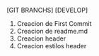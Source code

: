 [GIT BRANCHS] 
[DEVELOP]   

1. Creacion de First Commit
2. Creacion de readme.md
3. Creacion header
4. Creacion estilos header
